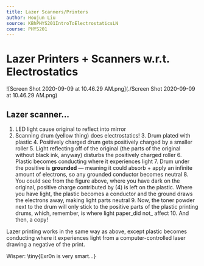```yaml
---
title: Lazer Scanners/Printers
author: Houjun Liu
source: KBhPHYS201IntroToElectrostaticsLN
course: PHYS201
---
```


# Lazer Printers + Scanners w.r.t. Electrostatics

![Screen Shot 2020-09-09 at 10.46.29 AM.png](./Screen Shot 2020-09-09 at 10.46.29 AM.png)

## Lazer scanner...
1. LED light cause original to reflect into mirror
2. Scanning drum (yellow thing) does electrostatics!
    3. Drum plated with plastic
    4. Positively charged drum gets positively charged by a smaller roller
    5. Light reflecting off of the original (the parts of the original without black ink, anyway) disturbs the positively charged roller
    6. Plastic becomes conducting where it experiences light 
    7. Drum under the positive is **grounded** — meaning it could absorb + apply an infinite amount of electrons, so any grounded conductor becomes neutral
    8. You could see from the figure above, where you have dark on the original, positive charge contributed by (4) is left on the plastic. Where you have light, the plastic becomes a conductor and the ground draws the electrons away, making light parts neutral
    9. Now, the toner powder next to the drum will only stick to the positive parts of the plastic printing drums, which, remember, is where light paper_did not_ affect
    10. And then, a copy!
    
Lazer printing works in the same way as above, except plastic becomes conducting where it experiences light from a computer-controlled laser drawing a negative of the print.

Wisper: \tiny{Exr0n is very smart...}